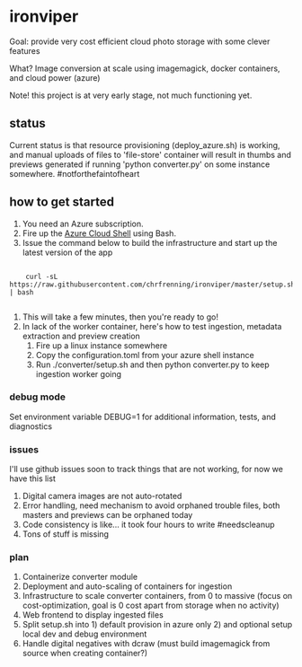 # ironviper

Goal: provide very cost efficient cloud photo storage with some clever features

What? Image conversion at scale using imagemagick, docker containers, and cloud power (azure)

Note! this project is at very early stage, not much functioning yet.


## status

Current status is that resource provisioning (deploy_azure.sh) is working, and manual uploads of files to 'file-store' container will result in thumbs and previews generated if running 'python converter.py' on some instance somewhere. #notforthefaintofheart


## how to get started

1. You need an Azure subscription.
1. Fire up the [Azure Cloud Shell](https://shell.azure.com/) using Bash.
1. Issue the command below to build the infrastructure and start up the latest version of the app

```
    
    curl -sL https://raw.githubusercontent.com/chrfrenning/ironviper/master/setup.sh | bash 
    
```

1. This will take a few minutes, then you're ready to go!
1. In lack of the worker container, here's how to test ingestion, metadata extraction and preview creation
    1. Fire up a linux instance somewhere
    1. Copy the configuration.toml from your azure shell instance
    1. Run ./converter/setup.sh and then python converter.py to keep ingestion worker going

### debug mode

Set environment variable DEBUG=1 for additional information, tests, and diagnostics


### issues

I'll use github issues soon to track things that are not working, for now we have this list

1. Digital camera images are not auto-rotated
1. Error handling, need mechanism to avoid orphaned trouble files, both masters and previews can be orphaned today
1. Code consistency is like... it took four hours to write #needscleanup
1. Tons of stuff is missing


### plan

1. Containerize converter module
1. Deployment and auto-scaling of containers for ingestion
1. Infrastructure to scale converter containers, from 0 to massive (focus on cost-optimization, goal is 0 cost apart from storage when no activity)
1. Web frontend to display ingested files
1. Split setup.sh into 1) default provision in azure only 2) and optional setup local dev and debug environment
1. Handle digital negatives with dcraw (must build imagemagick from source when creating container?)